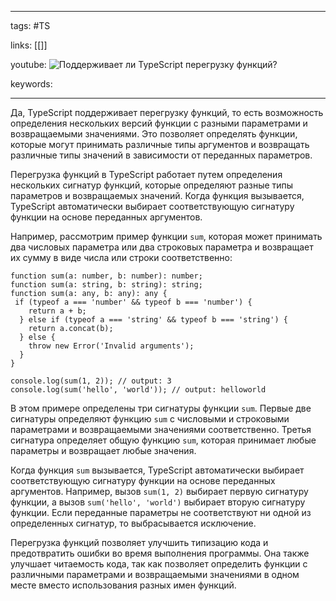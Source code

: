 ____

tags: #TS

links: [[]]

youtube: 
![Поддерживает ли TypeScript перегрузку функций?](https://youtu.be/TOn-1RrowKE?t=77)

keywords:

_____

Да, TypeScript поддерживает перегрузку функций, то есть возможность определения нескольких версий функции с разными параметрами и возвращаемыми значениями. Это позволяет определять функции, которые могут принимать различные типы аргументов и возвращать различные типы значений в зависимости от переданных параметров.

Перегрузка функций в TypeScript работает путем определения нескольких сигнатур функций, которые определяют разные типы параметров и возвращаемых значений. Когда функция вызывается, TypeScript автоматически выбирает соответствующую сигнатуру функции на основе переданных аргументов.

Например, рассмотрим пример функции `sum`, которая может принимать два числовых параметра или два строковых параметра и возвращает их сумму в виде числа или строки соответственно:

~~~
function sum(a: number, b: number): number;
function sum(a: string, b: string): string;
function sum(a: any, b: any): any {
 if (typeof a === 'number' && typeof b === 'number') {
    return a + b;
  } else if (typeof a === 'string' && typeof b === 'string') {
    return a.concat(b);
  } else {
    throw new Error('Invalid arguments');
  }
}

console.log(sum(1, 2)); // output: 3
console.log(sum('hello', 'world')); // output: helloworld
~~~

В этом примере определены три сигнатуры функции `sum`. Первые две сигнатуры определяют функцию `sum` с числовыми и строковыми параметрами и возвращаемыми значениями соответственно. Третья сигнатура определяет общую функцию `sum`, которая принимает любые параметры и возвращает любые значения.

Когда функция `sum` вызывается, TypeScript автоматически выбирает соответствующую сигнатуру функции на основе переданных аргументов. Например, вызов `sum(1, 2)` выбирает первую сигнатуру функции, а вызов `sum('hello', 'world')` выбирает вторую сигнатуру функции. Если переданные параметры не соответствуют ни одной из определенных сигнатур, то выбрасывается исключение.

Перегрузка функций позволяет улучшить типизацию кода и предотвратить ошибки во время выполнения программы. Она также улучшает читаемость кода, так как позволяет определить функции с различными параметрами и возвращаемыми значениями в одном месте вместо использования разных имен функций.